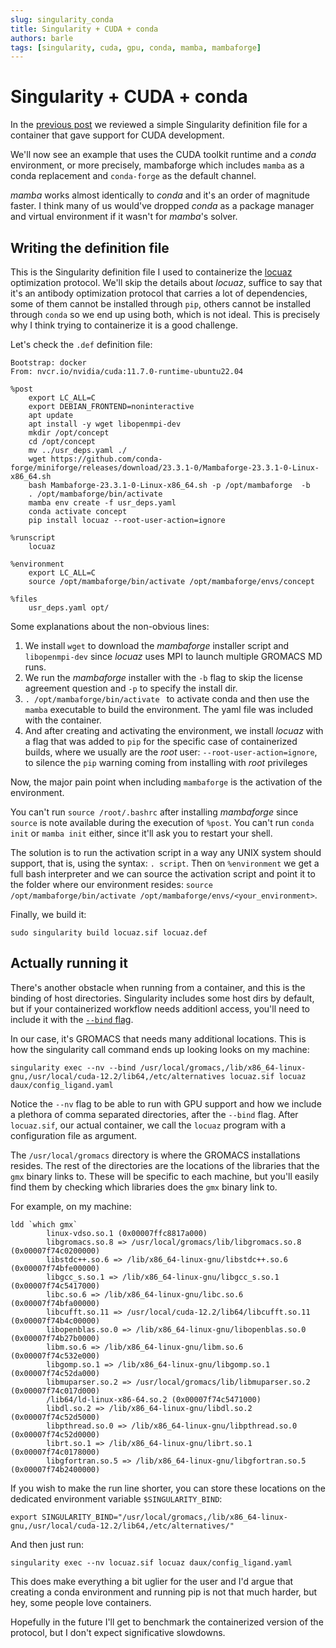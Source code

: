 ```yaml
---
slug: singularity_conda
title: Singularity + CUDA + conda
authors: barle
tags: [singularity, cuda, gpu, conda, mamba, mambaforge]
---
```


# Singularity + CUDA + conda

In the [previous post](/blog/singularity_sample) we reviewed a simple Singularity definition file for a container that gave support for CUDA development.

We'll now see an example that uses the CUDA toolkit runtime and a *conda* environment, or more precisely, mambaforge which includes `mamba` as a conda replacement and `conda-forge` as the default channel. 

*mamba* works almost identically to *conda* and it's an order of magnitude faster. I think many of us would've dropped *conda* as a package manager and virtual environment if it wasn't for *mamba*'s solver.

## Writing the definition file

This is the Singularity definition file I used to containerize the [locuaz](https://locuaz.readthedocs.io/en/latest/) optimization protocol. We'll skip the details about *locuaz*, suffice to say that it's an antibody optimization protocol that carries a lot of dependencies, some of them cannot be installed through `pip`, others cannot be installed through `conda` so we end up using both, which is not ideal.
This is precisely why I think trying to containerize it is a good challenge.

Let's check the `.def` definition file:
```
Bootstrap: docker
From: nvcr.io/nvidia/cuda:11.7.0-runtime-ubuntu22.04

%post
    export LC_ALL=C
    export DEBIAN_FRONTEND=noninteractive
    apt update
    apt install -y wget libopenmpi-dev
    mkdir /opt/concept
    cd /opt/concept
    mv ../usr_deps.yaml ./
    wget https://github.com/conda-forge/miniforge/releases/download/23.3.1-0/Mambaforge-23.3.1-0-Linux-x86_64.sh
    bash Mambaforge-23.3.1-0-Linux-x86_64.sh -p /opt/mambaforge  -b 
    . /opt/mambaforge/bin/activate 
    mamba env create -f usr_deps.yaml
    conda activate concept
    pip install locuaz --root-user-action=ignore
    
%runscript
    locuaz
 
%environment
    export LC_ALL=C
    source /opt/mambaforge/bin/activate /opt/mambaforge/envs/concept
    
%files
    usr_deps.yaml opt/
```

Some explanations about the non-obvious lines:

1. We install `wget` to download the *mambaforge* installer script and `libopenmpi-dev`
since *locuaz* uses MPI to launch multiple GROMACS MD runs.
2. We run the *mambaforge* installer with the `-b` flag to skip the license agreement
question and `-p` to specify the install dir.
3. `. /opt/mambaforge/bin/activate ` to activate conda and then use the `mamba` executable to build the environment. The yaml file was included with the container.
4. And after creating and activating the environment, we install *locuaz* with a flag
that was added to `pip` for the specific case of containerized builds, where we usually
are the *root* user: `--root-user-action=ignore`, to silence the `pip` warning coming from installing with *root* privileges

Now, the major pain point when including `mambaforge` is the activation of the environment. 

You can't run `source /root/.bashrc` after installing *mambaforge* since `source` is note available during the execution of `%post`.
You can't run `conda init` or `mamba init` either, since it'll ask you to restart your shell.

The solution is to run the activation script in a way any UNIX system should support, that is, using the syntax: `. script`. Then on `%environment` we get a full bash interpreter and we can source the activation script and point it to the folder where our environment resides: `source /opt/mambaforge/bin/activate /opt/mambaforge/envs/<your_environment>`.

Finally, we build it:
```
sudo singularity build locuaz.sif locuaz.def
```

## Actually running it

There's another obstacle when running from a container, and this is the binding of host directories. Singularity includes some host dirs by default, but if your containerized workflow needs additionl access, you'll need to include it with the [`--bind` flag](https://docs.sylabs.io/guides/3.0/user-guide/bind_paths_and_mounts.html?highlight=bind).

In our case, it's GROMACS that needs many additional locations. This is how the singularity call command ends up looking looks on my machine:

```
singularity exec --nv --bind /usr/local/gromacs,/lib/x86_64-linux-gnu,/usr/local/cuda-12.2/lib64,/etc/alternatives locuaz.sif locuaz daux/config_ligand.yaml 
```

Notice the `--nv` flag to be able to run with GPU support and how we include a plethora of comma separated directories, after the `--bind` flag. After `locuaz.sif`, our actual container, we call the `locuaz` program with a configuration file as argument.

The `/usr/local/gromacs` directory is where the GROMACS installations resides. The rest of the directories are the locations of the libraries that the `gmx` binary links to. These will be specific to each machine, but you'll easily find them by checking which libraries does the `gmx` binary link to.

For example, on my machine:
```
ldd `which gmx`
        linux-vdso.so.1 (0x00007ffc8817a000)
        libgromacs.so.8 => /usr/local/gromacs/lib/libgromacs.so.8 (0x00007f74c0200000)
        libstdc++.so.6 => /lib/x86_64-linux-gnu/libstdc++.so.6 (0x00007f74bfe00000)
        libgcc_s.so.1 => /lib/x86_64-linux-gnu/libgcc_s.so.1 (0x00007f74c5417000)
        libc.so.6 => /lib/x86_64-linux-gnu/libc.so.6 (0x00007f74bfa00000)
        libcufft.so.11 => /usr/local/cuda-12.2/lib64/libcufft.so.11 (0x00007f74b4c00000)
        libopenblas.so.0 => /lib/x86_64-linux-gnu/libopenblas.so.0 (0x00007f74b27b0000)
        libm.so.6 => /lib/x86_64-linux-gnu/libm.so.6 (0x00007f74c532e000)
        libgomp.so.1 => /lib/x86_64-linux-gnu/libgomp.so.1 (0x00007f74c52da000)
        libmuparser.so.2 => /usr/local/gromacs/lib/libmuparser.so.2 (0x00007f74c017d000)
        /lib64/ld-linux-x86-64.so.2 (0x00007f74c5471000)
        libdl.so.2 => /lib/x86_64-linux-gnu/libdl.so.2 (0x00007f74c52d5000)
        libpthread.so.0 => /lib/x86_64-linux-gnu/libpthread.so.0 (0x00007f74c52d0000)
        librt.so.1 => /lib/x86_64-linux-gnu/librt.so.1 (0x00007f74c0178000)
        libgfortran.so.5 => /lib/x86_64-linux-gnu/libgfortran.so.5 (0x00007f74b2400000)
```

If you wish to make the run line shorter, you can store these locations on the dedicated environment variable `$SINGULARITY_BIND`:
```
export SINGULARITY_BIND="/usr/local/gromacs,/lib/x86_64-linux-gnu,/usr/local/cuda-12.2/lib64,/etc/alternatives/"
```
And then just run:
```
singularity exec --nv locuaz.sif locuaz daux/config_ligand.yaml
```

This does make everything a bit uglier for the user and I'd argue that creating a conda environment and running pip is not that much harder, but hey, some people love containers.

Hopefully in the future I'll get to benchmark the containerized version of the protocol, but I don't expect significative slowdowns.